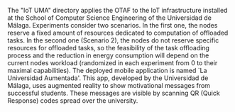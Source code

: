 The "IoT UMA" directory applies the OTAF to the IoT infrastructure installed at the School of Computer Science Engineering of the Universidad de Málaga. Experiments consider two scenarios. In the first one, the nodes reserve a fixed amount of resources dedicated to computation of offloaded tasks. In the second one (Scenario 2), the nodes do not reserve specific resources for offloaded tasks, so the feasibility of the task offloading process and the reduction in energy consumption will depend on the current nodes workload (randomized in each experiment from 0 to their maximal capabilities). The deployed mobile application is named `La Universidad Aumentada'. This app, developed by the Universidad de Málaga, uses augmented reality to show motivational messages from successful students. These messages are visible by scanning QR (Quick Response) codes spread over the university.
